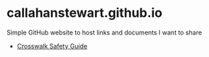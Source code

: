# callahanstewart.github.io
Simple GitHub website to host links and documents I want to share

- [Crosswalk Safety Guide](https://callahanstewart.github.io/AFSPCrossWalkSafety)
